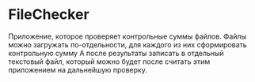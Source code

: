 # FileChecker
Приложение, которое проверяет контрольные суммы файлов. 
Файлы можно загружать по-отдельности, для каждого из них сформировать контрольную сумму 
А после результаты записать в отдельный текстовый файл, который можно будет после считать этим приложением на дальнейшую проверку.
